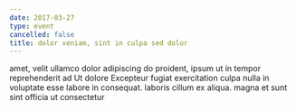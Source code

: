 ```yaml
---
date: 2017-03-27
type: event
cancelled: false
title: dolor veniam, sint in culpa sed dolor
---
```

amet, velit ullamco dolor adipiscing do proident, ipsum ut in tempor reprehenderit ad Ut dolore Excepteur fugiat exercitation culpa nulla in voluptate esse labore in consequat. laboris cillum ex aliqua. magna et sunt sint officia ut consectetur